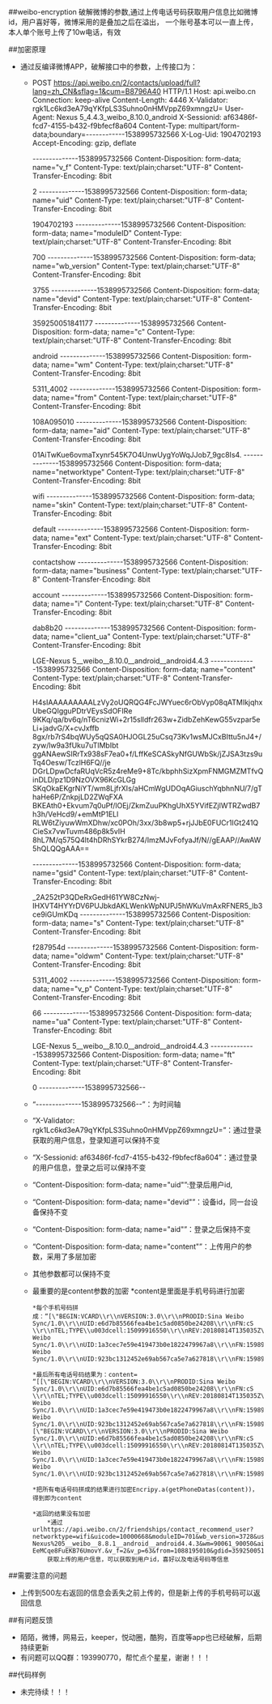 
##weibo-encryption 破解微博的参数,通过上传电话号码获取用户信息比如微博id，用户喜好等，微博采用的是叠加之后在溢出，
					一个账号基本可以一直上传，本人单个账号上传了10w电话，有效



##加密原理

* 通过反编译微博APP，破解接口中的参数，上传接口为：
    *  POST https://api.weibo.cn/2/contacts/upload/full?lang=zh_CN&sflag=1&cum=B8796A40 HTTP/1.1
		Host: api.weibo.cn
		Connection: keep-alive
		Content-Length: 4446
		X-Validator: rgk1Lc6kd3eA79qYKfpLS3Suhno0nHMVppZ69xmngzU=
		User-Agent: Nexus 5_4.4.3_weibo_8.10.0_android
		X-Sessionid: af63486f-fcd7-4155-b432-f9bfecf8a604
		Content-Type: multipart/form-data;boundary=------------1538995732566
		X-Log-Uid: 1904702193
		Accept-Encoding: gzip, deflate

		--------------1538995732566
		Content-Disposition: form-data; name="v_f"
		Content-Type: text/plain;charset:"UTF-8"
		Content-Transfer-Encoding: 8bit

		2
		--------------1538995732566
		Content-Disposition: form-data; name="uid"
		Content-Type: text/plain;charset:"UTF-8"
		Content-Transfer-Encoding: 8bit

		1904702193
		--------------1538995732566
		Content-Disposition: form-data; name="moduleID"
		Content-Type: text/plain;charset:"UTF-8"
		Content-Transfer-Encoding: 8bit

		700
		--------------1538995732566
		Content-Disposition: form-data; name="wb_version"
		Content-Type: text/plain;charset:"UTF-8"
		Content-Transfer-Encoding: 8bit

		3755
		--------------1538995732566
		Content-Disposition: form-data; name="devid"
		Content-Type: text/plain;charset:"UTF-8"
		Content-Transfer-Encoding: 8bit

		359250051841177
		--------------1538995732566
		Content-Disposition: form-data; name="c"
		Content-Type: text/plain;charset:"UTF-8"
		Content-Transfer-Encoding: 8bit

		android
		--------------1538995732566
		Content-Disposition: form-data; name="wm"
		Content-Type: text/plain;charset:"UTF-8"
		Content-Transfer-Encoding: 8bit

		5311_4002
		--------------1538995732566
		Content-Disposition: form-data; name="from"
		Content-Type: text/plain;charset:"UTF-8"
		Content-Transfer-Encoding: 8bit

		108A095010
		--------------1538995732566
		Content-Disposition: form-data; name="aid"
		Content-Type: text/plain;charset:"UTF-8"
		Content-Transfer-Encoding: 8bit

		01AiTwKue6ovmaTxynr545K7O4UnwUygYoWqJJob7_9gc8Is4.
		--------------1538995732566
		Content-Disposition: form-data; name="networktype"
		Content-Type: text/plain;charset:"UTF-8"
		Content-Transfer-Encoding: 8bit

		wifi
		--------------1538995732566
		Content-Disposition: form-data; name="skin"
		Content-Type: text/plain;charset:"UTF-8"
		Content-Transfer-Encoding: 8bit

		default
		--------------1538995732566
		Content-Disposition: form-data; name="ext"
		Content-Type: text/plain;charset:"UTF-8"
		Content-Transfer-Encoding: 8bit

		contactshow
		--------------1538995732566
		Content-Disposition: form-data; name="business"
		Content-Type: text/plain;charset:"UTF-8"
		Content-Transfer-Encoding: 8bit

		account
		--------------1538995732566
		Content-Disposition: form-data; name="i"
		Content-Type: text/plain;charset:"UTF-8"
		Content-Transfer-Encoding: 8bit

		dab8b20
		--------------1538995732566
		Content-Disposition: form-data; name="client_ua"
		Content-Type: text/plain;charset:"UTF-8"
		Content-Transfer-Encoding: 8bit

		LGE-Nexus 5__weibo__8.10.0__android__android4.4.3
		--------------1538995732566
		Content-Disposition: form-data; name="content"
		Content-Type: text/plain;charset:"UTF-8"
		Content-Transfer-Encoding: 8bit

		H4sIAAAAAAAAALzVy2oUQRQG4FcJWYuec6rObVyp08qATMIkjqhxUbeGQIgguPDtrVEysSdOFIRe
		9KKq/qa/bv6q/nT6cnizWi+2r15slldfr263w+ZidbZehKewG55vzpar5eLi+jadvG/X+cvJxffb
		8gx/rb7rS4bqWUy5qQSA0HJOGL25uCsq73Kv1wsMJCxBIttu5nJ4+/zyw/lw9a3fUku7uTlMbIbt
		ggANAewSIRrTx938sF7ea0+f/LffKeSCASkyNfGUWbSk/jZJSA3tzs9uTq4Oesw/TczlH6FQ//je
		DGrLDpwDcfaRUqVcR5z4reMe9+8Tc/kbphhSizXpmFNMGMZMTfvQinDLD/pz1D9NzOVX96KcGLGg
		SKqOkaEKgrNiYT/wm8LjfrXIs/aHCmWgUDOqAGiuschYqbhnNU/7/gThaHe6P/ZnkpjLD2ZWqFXA
		BKEAth0+Ekvum7q0uPf/lOEj/ZkmZuuPKhgUhX5YVifEZjlWTRZwdB7h3h/VeHcd9/+emMtP1ELl
		RLW6tZiyuwWmXDhw/xc0POh/3xx/3b8wp5+rjJJbE0FUCr1IGt241QCieSx7vwTuvm486p8k5vIH
		8hL7M/q575Q4lt4hDRhSYkrB274/ImzMJvFofyaJf/N//gEAAP//AwAW5hQLQQgAAA==

		--------------1538995732566
		Content-Disposition: form-data; name="gsid"
		Content-Type: text/plain;charset:"UTF-8"
		Content-Transfer-Encoding: 8bit

		_2A252tP3QDeRxGedH61YW8CzNwj-IHXVT4HYYrDV6PUJbkdAKLWenkWpNUPJ5hWKuVmAxRFNER5_lb3ce9iGUmKDq
		--------------1538995732566
		Content-Disposition: form-data; name="s"
		Content-Type: text/plain;charset:"UTF-8"
		Content-Transfer-Encoding: 8bit

		f287954d
		--------------1538995732566
		Content-Disposition: form-data; name="oldwm"
		Content-Type: text/plain;charset:"UTF-8"
		Content-Transfer-Encoding: 8bit

		5311_4002
		--------------1538995732566
		Content-Disposition: form-data; name="v_p"
		Content-Type: text/plain;charset:"UTF-8"
		Content-Transfer-Encoding: 8bit

		66
		--------------1538995732566
		Content-Disposition: form-data; name="ua"
		Content-Type: text/plain;charset:"UTF-8"
		Content-Transfer-Encoding: 8bit

		LGE-Nexus 5__weibo__8.10.0__android__android4.4.3
		--------------1538995732566
		Content-Disposition: form-data; name="ft"
		Content-Type: text/plain;charset:"UTF-8"
		Content-Transfer-Encoding: 8bit

		0
		--------------1538995732566--
	*  “--------------1538995732566--”：为时间轴
    *  “X-Validator: rgk1Lc6kd3eA79qYKfpLS3Suhno0nHMVppZ69xmngzU=”：通过登录获取的用户信息，登录知道可以保持不变
    *  “X-Sessionid: af63486f-fcd7-4155-b432-f9bfecf8a604”：通过登录的用户信息，登录之后可以保持不变
    *  “Content-Disposition: form-data; name="uid"”:登录后用户id,
    *  “Content-Disposition: form-data; name="devid"”：设备id，同一台设备保持不变
    *  “Content-Disposition: form-data; name="aid"”：登录之后保持不变
    *  “Content-Disposition: form-data; name="content"”：上传用户的参数，采用了多层加密
	*  其他参数都可以保持不变
	*	最重要的是content参数的加密
			*content是里面是手机号码进行加密
			
			*每个手机号码拼成：“[\"BEGIN:VCARD\\r\\nVERSION:3.0\\r\\nPRODID:Sina Weibo      Sync/1.0\\r\\nUID:e6d7b85566fea4be1c5ad0850be24208\\r\\nFN:cS \\r\\nTEL;TYPE\\u003dcell:15099916550\\r\\nREV:20180814T135035Z\\r\\nEND:VCARD\\r\\n\",\"BEGIN:VCARD\\r\\nVERSION:3.0\\r\\nPRODID:Sina Weibo Sync/1.0\\r\\nUID:1a3cec7e59e419473b0e1822479967a8\\r\\nFN:15989297907\\r\\nTEL;TYPE\\u003dcell:13265636450\\r\\nREV:20180814T135035Z\\r\\nEND:VCARD\\r\\n\",\"BEGIN:VCARD\\r\\nVERSION:3.0\\r\\nPRODID:Sina Weibo Sync/1.0\\r\\nUID:923bc1312452e69ab567ca5e7a627818\\r\\nFN:15989297907\\r\\nTEL;TYPE\\u003dcell:15989297907\\r\\nREV:20180814T135035Z\\r\\nEND:VCARD\\r\\n\"]”
			
			*最后所有电话号码结果为：content= “[[\"BEGIN:VCARD\\r\\nVERSION:3.0\\r\\nPRODID:Sina Weibo Sync/1.0\\r\\nUID:e6d7b85566fea4be1c5ad0850be24208\\r\\nFN:cS \\r\\nTEL;TYPE\\u003dcell:15099916550\\r\\nREV:20180814T135035Z\\r\\nEND:VCARD\\r\\n\",\"BEGIN:VCARD\\r\\nVERSION:3.0\\r\\nPRODID:Sina Weibo Sync/1.0\\r\\nUID:1a3cec7e59e419473b0e1822479967a8\\r\\nFN:15989297907\\r\\nTEL;TYPE\\u003dcell:13265636450\\r\\nREV:20180814T135035Z\\r\\nEND:VCARD\\r\\n\",\"BEGIN:VCARD\\r\\nVERSION:3.0\\r\\nPRODID:Sina Weibo Sync/1.0\\r\\nUID:923bc1312452e69ab567ca5e7a627818\\r\\nFN:15989297907\\r\\nTEL;TYPE\\u003dcell:15989297907\\r\\nREV:20180814T135035Z\\r\\nEND:VCARD\\r\\n\"],[\"BEGIN:VCARD\\r\\nVERSION:3.0\\r\\nPRODID:Sina Weibo Sync/1.0\\r\\nUID:e6d7b85566fea4be1c5ad0850be24208\\r\\nFN:cS \\r\\nTEL;TYPE\\u003dcell:15099916550\\r\\nREV:20180814T135035Z\\r\\nEND:VCARD\\r\\n\",\"BEGIN:VCARD\\r\\nVERSION:3.0\\r\\nPRODID:Sina Weibo Sync/1.0\\r\\nUID:1a3cec7e59e419473b0e1822479967a8\\r\\nFN:15989297907\\r\\nTEL;TYPE\\u003dcell:13265636450\\r\\nREV:20180814T135035Z\\r\\nEND:VCARD\\r\\n\",\"BEGIN:VCARD\\r\\nVERSION:3.0\\r\\nPRODID:Sina Weibo Sync/1.0\\r\\nUID:923bc1312452e69ab567ca5e7a627818\\r\\nFN:15989297907\\r\\nTEL;TYPE\\u003dcell:15989297907\\r\\nREV:20180814T135035Z\\r\\nEND:VCARD\\r\\n\"]]”
			
			*把所有电话号码拼成的结果进行加密Encripy.a(getPhoneDatas(content))，得到即为content
			
			*返回的结果没有加密
				*通过urlhttps://api.weibo.cn/2/friendships/contact_recommend_user?networktype=wifi&uicode=10000668&moduleID=701&wb_version=3728&user_id=6637823586&c=android&i=dab8b20&s=6730418a&ft=0&ua=LGE-Nexus%205__weibo__8.8.1__android__android4.4.3&wm=90061_90050&aid=01AiTwKue6ovmaTxynr545K7Oq5aE-EeMCqe8FuEKB76UmovY.&v_f=2&v_p=63&from=1088195010&gdid=359250051841177&gsid=_2A252d_LKDeRxGeBI6FUZ8i3JwzqIHXVTJQECrDV6PUJbmdAKLVTekWpNRpjm1YGrACObX0lHp19dMtwNQwIoQvSo&lang=zh_CN&skin=default&oldwm=90061_90050&scene=1&sflag=1&luicode=10000667&has_member=1&cum=D0D4D0E2
				获取上传的用户信息，可以获取到用户id，喜好以及电话号码等信息
			
	

##需要注意的问题
* 上传到500左右返回的信息会丢失之前上传的，但是新上传的手机号码可以返回信息

##有问题反馈

* 陌陌，微博，网易云，keeper，悦动圈，酷狗，百度等app也已经破解，后期持续更新
* 有问题可以QQ群：193990770，帮忙点个星星，谢谢！！！


##代码样例
* 未完待续！！！

